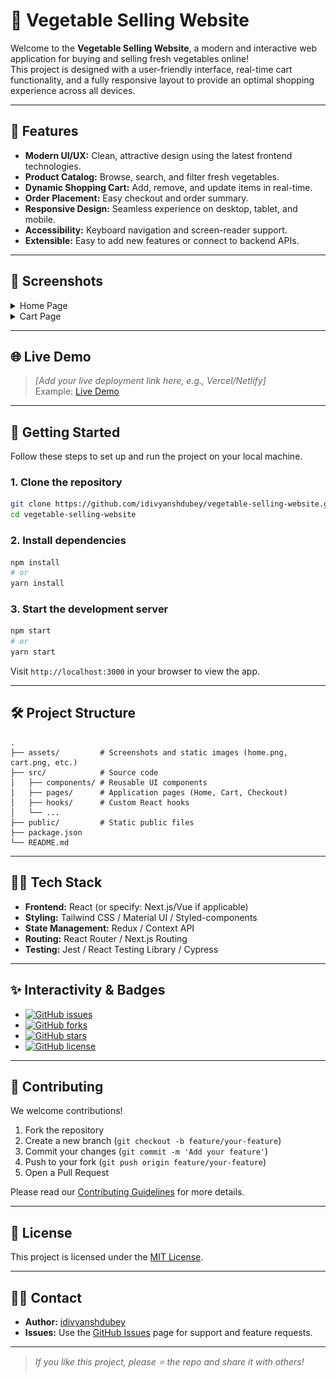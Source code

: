 # 🥕 Vegetable Selling Website

Welcome to the **Vegetable Selling Website**, a modern and interactive web application for buying and selling fresh vegetables online!  
This project is designed with a user-friendly interface, real-time cart functionality, and a fully responsive layout to provide an optimal shopping experience across all devices.

---

## 🚀 Features

- **Modern UI/UX:** Clean, attractive design using the latest frontend technologies.
- **Product Catalog:** Browse, search, and filter fresh vegetables.
- **Dynamic Shopping Cart:** Add, remove, and update items in real-time.
- **Order Placement:** Easy checkout and order summary.
- **Responsive Design:** Seamless experience on desktop, tablet, and mobile.
- **Accessibility:** Keyboard navigation and screen-reader support.
- **Extensible:** Easy to add new features or connect to backend APIs.

---

## 📸 Screenshots

<details>
<summary>Home Page</summary>

![Home Page](src/assets/home.png)

*Browse a wide variety of fresh vegetables with intuitive filters and search.*

</details>

<details>
<summary>Cart Page</summary>

![Cart Page](src/assets/cart.png)

*Manage your selected items, update quantities, and proceed to checkout with real-time price calculation.*

</details>

---

## 🌐 Live Demo

> _[Add your live deployment link here, e.g., Vercel/Netlify]_  
> Example: [Live Demo](https://vegetable-selling-website-demo.vercel.app/)

---

## 🏁 Getting Started

Follow these steps to set up and run the project on your local machine.

### 1. Clone the repository

```bash
git clone https://github.com/idivyanshdubey/vegetable-selling-website.git
cd vegetable-selling-website
```

### 2. Install dependencies

```bash
npm install
# or
yarn install
```

### 3. Start the development server

```bash
npm start
# or
yarn start
```

Visit `http://localhost:3000` in your browser to view the app.

---

## 🛠️ Project Structure

```plaintext
.
├── assets/         # Screenshots and static images (home.png, cart.png, etc.)
├── src/            # Source code
│   ├── components/ # Reusable UI components
│   ├── pages/      # Application pages (Home, Cart, Checkout)
│   ├── hooks/      # Custom React hooks
│   └── ...
├── public/         # Static public files
├── package.json
└── README.md
```

---

## 🧑‍💻 Tech Stack

- **Frontend:** React (or specify: Next.js/Vue if applicable)
- **Styling:** Tailwind CSS / Material UI / Styled-components
- **State Management:** Redux / Context API
- **Routing:** React Router / Next.js Routing
- **Testing:** Jest / React Testing Library / Cypress

---

## ✨ Interactivity & Badges

- [![GitHub issues](https://img.shields.io/github/issues/idivyanshdubey/vegetable-selling-website)](https://github.com/idivyanshdubey/vegetable-selling-website/issues)
- [![GitHub forks](https://img.shields.io/github/forks/idivyanshdubey/vegetable-selling-website)](https://github.com/idivyanshdubey/vegetable-selling-website/network)
- [![GitHub stars](https://img.shields.io/github/stars/idivyanshdubey/vegetable-selling-website)](https://github.com/idivyanshdubey/vegetable-selling-website/stargazers)
- [![GitHub license](https://img.shields.io/github/license/idivyanshdubey/vegetable-selling-website)](LICENSE)

---


## 🤝 Contributing

We welcome contributions!

1. Fork the repository
2. Create a new branch (`git checkout -b feature/your-feature`)
3. Commit your changes (`git commit -m 'Add your feature'`)
4. Push to your fork (`git push origin feature/your-feature`)
5. Open a Pull Request

Please read our [Contributing Guidelines](CONTRIBUTING.md) for more details.

---

## 📄 License

This project is licensed under the [MIT License](LICENSE).

---

## 🙋‍♂️ Contact

- **Author:** [idivyanshdubey](https://github.com/idivyanshdubey)
- **Issues:** Use the [GitHub Issues](https://github.com/idivyanshdubey/vegetable-selling-website/issues) page for support and feature requests.

---

> _If you like this project, please ⭐️ the repo and share it with others!_
